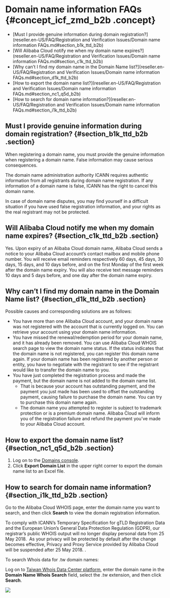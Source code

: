# Domain name information FAQs {#concept_icf_zmd_b2b .concept}

-   [Must I provide genuine information during domain registration?](reseller.en-US/FAQ/Registration and Verification Issues/Domain name information FAQs.md#section_b1k_ttd_b2b)
-   [Will Alibaba Cloud notify me when my domain name expires?](reseller.en-US/FAQ/Registration and Verification Issues/Domain name information FAQs.md#section_c1k_ttd_b2b)
-   [Why can’t I find my domain name in the Domain Name list?](reseller.en-US/FAQ/Registration and Verification Issues/Domain name information FAQs.md#section_d1k_ttd_b2b)
-   [How to export the domain name list?](reseller.en-US/FAQ/Registration and Verification Issues/Domain name information FAQs.md#section_nc1_q5d_b2b)
-   [How to search for domain name information?](reseller.en-US/FAQ/Registration and Verification Issues/Domain name information FAQs.md#section_i1k_ttd_b2b)

## Must I provide genuine information during domain registration? {#section_b1k_ttd_b2b .section}

When registering a domain name, you must provide the genuine information when registering a domain name. False information may cause serious consequences.

The domain name administration authority ICANN requires authentic information from all registrants during domain name registration. If any information of a domain name is false, ICANN has the right to cancel this domain name. 

In case of domain name disputes, you may find yourself in a difficult situation if you have used false registration information, and your rights as the real registrant may not be protected.

## Will Alibaba Cloud notify me when my domain name expires? {#section_c1k_ttd_b2b .section}

Yes. Upon expiry of an Alibaba Cloud domain name, Alibaba Cloud sends a notice to your Alibaba Cloud account’s contact mailbox and mobile phone number. You will receive email reminders respectively 60 days, 45 days, 30 days, 15 days, and 10 days before, and on the first Monday of the first week after the domain name expiry. You will also receive text message reminders 10 days and 5 days before, and one day after the domain name expiry.

## Why can’t I find my domain name in the Domain Name list? {#section_d1k_ttd_b2b .section}

Possible causes and corresponding solutions are as follows:

-   You have more than one Alibaba Cloud account, and your domain name was not registered with the account that is currently logged on. You can retrieve your account using your domain name information.
-   You have missed the renewal/redemption period for your domain name, and it has already been removed. You can use Alibaba Cloud WHOIS search page to view the domain name status. If the status indicates that the domain name is not registered, you can register this domain name again. If your domain name has been registered by another person or entity, you have to negotiate with the registrant to see if the registrant would like to transfer the domain name to you.
-   You have just completed the registration process and made the payment, but the domain name is not added to the domain name list.
    -   That is because your account has outstanding payment, and the payment you just made has been used to offset the outstanding payment, causing failure to purchase the domain name. You can try to purchase this domain name again.
    -   The domain name you attempted to register is subject to trademark protection or is a premium domain name. Alibaba Cloud will inform you of the registration failure and refund the payment you’ve made to your Alibaba Cloud account.

## How to export the domain name list? {#section_nc1_q5d_b2b .section}

1.  Log on to the [Domains console](https://partners-intl.console.aliyun.com/#/domain).
2.  Click **Export Domain List** in the upper right corner to export the domain name list to an Excel file.

## How to search for domain name information? {#section_i1k_ttd_b2b .section}

Go to the Alibaba Cloud WHOIS page, enter the domain name you want to search, and then click **Search** to view the domain registration information.

To comply with ICANN’s Temporary Specification for gTLD Registration Data and the European Union’s General Data Protection Regulation \(GDPR\), our registrar’s public WHOIS output will no longer display personal data from 25 May 2018.  As your privacy will be protected by default after the change becomes effective, Privacy and Proxy Service provided by Alibaba Cloud will be suspended after 25 May 2018. .

To search Whois data for .tw domain names:

Log on to [Taiwan Whois Data Center platform](http://whois.twnic.net.tw/), enter the domain name in the **Domain Name Whois Search** field, select the .tw extension, and then click **Search**.

![](http://static-aliyun-doc.oss-cn-hangzhou.aliyuncs.com/assets/img/14590/15397634116054_en-US.png)

